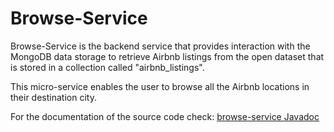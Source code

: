 # Browse-Service

Browse-Service is the backend service that provides interaction with the MongoDB data storage to retrieve Airbnb listings from the open dataset that is stored in a collection called "airbnb_listings". 

This micro-service enables the user to browse all the Airbnb locations in their destination city.

For the documentation of the source code check: [browse-service Javadoc](https://ningxie1991.github.io/AScout/bs-javadoc/index.html)
